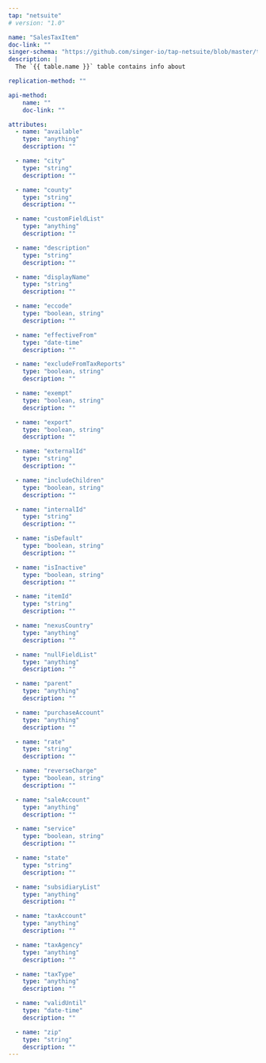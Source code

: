 ```yaml
---
tap: "netsuite"
# version: "1.0"

name: "SalesTaxItem"
doc-link: ""
singer-schema: "https://github.com/singer-io/tap-netsuite/blob/master/tap_netsuite/schemas/SalesTaxItem.json"
description: |
  The `{{ table.name }}` table contains info about 

replication-method: ""

api-method:
    name: ""
    doc-link: ""

attributes:
  - name: "available"
    type: "anything"
    description: ""

  - name: "city"
    type: "string"
    description: ""

  - name: "county"
    type: "string"
    description: ""

  - name: "customFieldList"
    type: "anything"
    description: ""

  - name: "description"
    type: "string"
    description: ""

  - name: "displayName"
    type: "string"
    description: ""

  - name: "eccode"
    type: "boolean, string"
    description: ""

  - name: "effectiveFrom"
    type: "date-time"
    description: ""

  - name: "excludeFromTaxReports"
    type: "boolean, string"
    description: ""

  - name: "exempt"
    type: "boolean, string"
    description: ""

  - name: "export"
    type: "boolean, string"
    description: ""

  - name: "externalId"
    type: "string"
    description: ""

  - name: "includeChildren"
    type: "boolean, string"
    description: ""

  - name: "internalId"
    type: "string"
    description: ""

  - name: "isDefault"
    type: "boolean, string"
    description: ""

  - name: "isInactive"
    type: "boolean, string"
    description: ""

  - name: "itemId"
    type: "string"
    description: ""

  - name: "nexusCountry"
    type: "anything"
    description: ""

  - name: "nullFieldList"
    type: "anything"
    description: ""

  - name: "parent"
    type: "anything"
    description: ""

  - name: "purchaseAccount"
    type: "anything"
    description: ""

  - name: "rate"
    type: "string"
    description: ""

  - name: "reverseCharge"
    type: "boolean, string"
    description: ""

  - name: "saleAccount"
    type: "anything"
    description: ""

  - name: "service"
    type: "boolean, string"
    description: ""

  - name: "state"
    type: "string"
    description: ""

  - name: "subsidiaryList"
    type: "anything"
    description: ""

  - name: "taxAccount"
    type: "anything"
    description: ""

  - name: "taxAgency"
    type: "anything"
    description: ""

  - name: "taxType"
    type: "anything"
    description: ""

  - name: "validUntil"
    type: "date-time"
    description: ""

  - name: "zip"
    type: "string"
    description: ""
---
```

